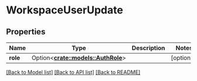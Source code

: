 # WorkspaceUserUpdate

## Properties

Name | Type | Description | Notes
------------ | ------------- | ------------- | -------------
**role** | Option<[**crate::models::AuthRole**](auth_role.md)> |  | [optional]

[[Back to Model list]](../README.md#documentation-for-models) [[Back to API list]](../README.md#documentation-for-api-endpoints) [[Back to README]](../README.md)


